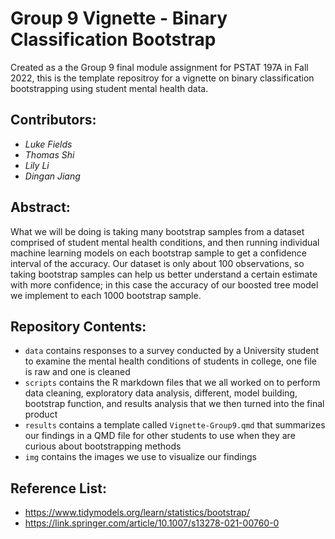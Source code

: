 # Group 9 Vignette - Binary Classification Bootstrap
Created as a the Group 9 final module assignment for PSTAT 197A in Fall 2022, this is the template repositroy for a vignette on binary classification bootstrapping using student mental health data.


## Contributors:

-  *Luke Fields*
-  *Thomas Shi*
-  *Lily Li*
-  *Dingan Jiang*

## Abstract:

What we will be doing is taking many bootstrap samples from a dataset comprised of student mental health conditions, and then running individual machine learning models on each bootstrap sample to get a confidence interval of the accuracy. Our dataset is only about 100 observations, so taking bootstrap samples can help us better understand a certain estimate with more confidence; in this case the accuracy of our boosted tree model we implement to each 1000 bootstrap sample. 

## Repository Contents:

-   `data` contains responses to a survey conducted by a University student to examine the mental health conditions of students in college, one file is raw and one is cleaned 
-   `scripts` contains the R markdown files that we all worked on to perform data cleaning, exploratory data analysis, different, model building, bootstrap function, and results analysis that we then turned into the final product
-   `results` contains a template called `Vignette-Group9.qmd` that summarizes our findings in a QMD file for other students to use when they are curious about bootstrapping methods
-   `img` contains the images we use to visualize our findings

## Reference List:

-  https://www.tidymodels.org/learn/statistics/bootstrap/
-  https://link.springer.com/article/10.1007/s13278-021-00760-0
